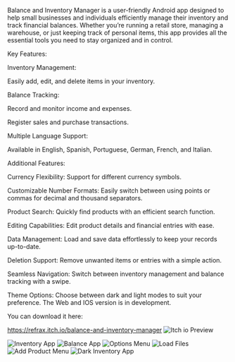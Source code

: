 Balance and Inventory Manager is a user-friendly Android app designed to help small businesses and individuals efficiently manage their inventory and track financial balances. Whether you’re running a retail store, managing a warehouse, or just keeping track of personal items, this app provides all the essential tools you need to stay organized and in control.


Key Features:

Inventory Management:

Easily add, edit, and delete items in your inventory.

Balance Tracking:

Record and monitor income and expenses.

Register sales and purchase transactions.

Multiple Language Support:

Available in English, Spanish, Portuguese, German, French, and Italian.

Additional Features:


Currency Flexibility: Support for different currency symbols.

Customizable Number Formats: Easily switch between using points or commas for decimal and thousand separators.

Product Search: Quickly find products with an efficient search function.

Editing Capabilities: Edit product details and financial entries with ease.

Data Management: Load and save data effortlessly to keep your records up-to-date.

Deletion Support: Remove unwanted items or entries with a simple action.

Seamless Navigation: Switch between inventory management and balance tracking with a swipe.

Theme Options: Choose between dark and light modes to suit your preference.
The Web and IOS version is in development.

You can download it here:

https://refrax.itch.io/balance-and-inventory-manager
![Itch io Preview](https://github.com/user-attachments/assets/fff07f95-0a12-4c91-afc2-7ed9333ff8d2)

![Inventory App](https://github.com/user-attachments/assets/26c610ea-cf3d-449b-bead-068cafdbc277)
![Balance App](https://github.com/user-attachments/assets/00c6ecfd-02d0-4514-aaab-79caabc75f46)
![Options Menu](https://github.com/user-attachments/assets/5a1bbb64-2773-49dd-8ac7-956d54cae1bf)
![Load Files](https://github.com/user-attachments/assets/d100846c-2839-4927-883c-ab4d4439c664)
![Add Product Menu](https://github.com/user-attachments/assets/e521ede5-e033-4345-80de-e67f8142b680)
![Dark Inventory App](https://github.com/user-attachments/assets/f01465d7-2038-44c9-a69e-a3833309a27a)
